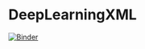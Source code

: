 # DeepLearningXML
[![Binder](https://mybinder.org/badge_logo.svg)](https://mybinder.org/v2/gh/lizbethp/DeepLearningXML/HEAD)
